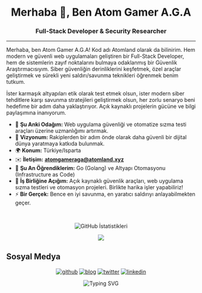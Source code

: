 <h1 align="center">Merhaba 👋, Ben Atom Gamer A.G.A</h1>
<h3 align="center">Full-Stack Developer & Security Researcher</h3>

---

<p align="left">
Merhaba, ben Atom Gamer A.G.A! Kod adı Atomland olarak da bilinirim. Hem modern ve güvenli web uygulamaları geliştiren bir Full-Stack Developer, hem de sistemlerin zayıf noktalarını bulmaya odaklanmış bir Güvenlik Araştırmacısıyım. Siber güvenliğin derinliklerini keşfetmek, özel araçlar geliştirmek ve sürekli yeni saldırı/savunma teknikleri öğrenmek benim tutkum.

İster karmaşık altyapıları etik olarak test etmek olsun, ister modern siber tehditlere karşı savunma stratejileri geliştirmek olsun, her zorlu senaryo beni hedefime bir adım daha yaklaştırıyor. Açık kaynaklı projelerin gücüne ve bilgi paylaşımına inanıyorum.
</p>

* 🚀 **Şu Anki Odağım:** Web uygulama güvenliği ve otomatize sızma testi araçları üzerine uzmanlığımı artırmak.
* 🎯 **Vizyonum:** Rakiplerden bir adım önde olarak daha güvenli bir dijital dünya yaratmaya katkıda bulunmak.
* 🌍 **Konum:** Türkiye/Isparta
* ✉️ **İletişim:** **atomgameraga@atomland.xyz**
* 🧠 **Şu An Öğrendiklerim:** Go (Golang) ve Altyapı Otomasyonu (Infrastructure as Code)
* 🤝 **İş Birliğine Açığım:** Açık kaynaklı güvenlik araçları, web uygulama sızma testleri ve otomasyon projeleri. Birlikte harika işler yapabiliriz!
* ⚡ **Bir Gerçek:** Bence en iyi savunma, en yaratıcı saldırıyı anlayabilmekten geçer.

<br>

<p align="center">
  <img src="https://github-readme-stats.vercel.app/api?username=ATOMGAMERAGA&show_icons=true&theme=radical" alt="GitHub İstatistikleri" />
</p>

<p align="center">
  <a href="https://skillicons.dev">
    <img src="https://skillicons.dev/icons?i=linux,kali,python,bash,golang,docker,kubernetes,aws,gcp,javascript,react,nodejs,mysql,mongodb,powershell,nmap,metasploit,wireshark,burpsuite" />
  </a>
</p>

## Sosyal Medya

<p align="center">
<a href="https://github.com/ATOMGAMERAGA" target="blank"><img align="center" src="https://img.shields.io/badge/GitHub-000?style=for-the-badge&logo=github&logoColor=white" alt="github" /></a>
<a href="https://blog.atomland.xyz/" target="blank"><img align="center" src="https://img.shields.io/badge/Blog-0077B5?style=for-the-badge&logo=blogger&logoColor=white" alt="blog" /></a>
<a href="https://twitter.com/ATOMGAMERAGA" target="blank"><img align="center" src="https://img.shields.io/badge/X-000?style=for-the-badge&logo=twitter&logoColor=white" alt="twitter" /></a>
<a href="https://linkedin.com/in/ATOMGAMERAGA" target="blank"><img align="center" src="https://img.shields.io/badge/LinkedIn-0A66C2?style=for-the-badge&logo=linkedin&logoColor=white" alt="linkedin" /></a>
</p>

<p align="center">
  <img src="https://readme-typing-svg.herokuapp.com?font=Fira+Code&duration=2000&pause=500&color=1FF773&multiline=true&width=435&height=180&lines=nmap+-sV+-p-+atomland.xyz;Scanning+open+ports...;Found+vulnerability%3A+CVE-2025-XXXX;%24+script+%2Fdev%2Fnull+-c+bash;root%40atomland%3A~%24+./exploit.py;..............................;............ACCESS+GRANTED............;..............................;Now+building+secure+systems...;..............................;" alt="Typing SVG" />
</p>
